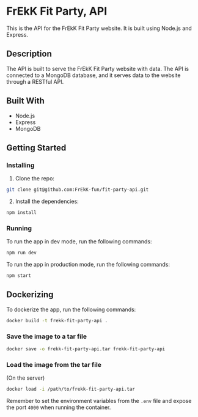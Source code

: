 # FrEkK Fit Party, API

This is the API for the FrEkK Fit Party website. It is built using Node.js and Express.

## Description

The API is built to serve the FrEkK Fit Party website with data. The API is connected to a MongoDB database, and it serves data to the website through a RESTful API.

## Built With

- Node.js
- Express
- MongoDB

## Getting Started

### Installing

1. Clone the repo:

```bash
git clone git@github.com:FrEkK-fun/fit-party-api.git
```

2. Install the dependencies:

```bash
npm install
```

### Running

To run the app in dev mode, run the following commands:

```bash
npm run dev
```

To run the app in production mode, run the following commands:

```bash
npm start
```

## Dockerizing

To dockerize the app, run the following commands:

```bash
docker build -t frekk-fit-party-api .
```

### Save the image to a tar file

```bash
docker save -o frekk-fit-party-api.tar frekk-fit-party-api
```

### Load the image from the tar file

(On the server)

```bash
docker load -i /path/to/frekk-fit-party-api.tar
```

Remember to set the environment variables from the `.env` file and expose the port `4000` when running the container.
